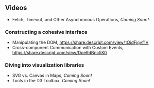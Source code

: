 ## Videos

- Fetch, Timeout, and Other Asynchronous Operations, _Coming Soon!_

### Constructing a cohesive interface
  - Manipulating the DOM, https://share.descript.com/view/1QidFjqvf1V
  - Cross-component Communication with Custom Events, https://share.descript.com/view/Doe9dBnc5K0

### Diving into visualization libraries
  - SVG vs. Canvas in Maps, _Coming Soon!_
  - Tools in the D3 Toolbox, _Coming Soon!_

<!--
## References

- Points Unkown Story Map Tutorial - https://pointsunknown.nyc/web%20mapping/mapbox/2020/04/15/11_MapboxStorytelling.html
-->